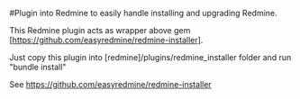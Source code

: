#Plugin into Redmine to easily handle installing and upgrading Redmine.

This Redmine plugin acts as wrapper above gem [https://github.com/easyredmine/redmine-installer].

Just copy this plugin into [redmine]/plugins/redmine_installer folder and run "bundle install"

See https://github.com/easyredmine/redmine-installer
